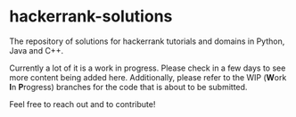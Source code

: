 # hackerrank-solutions
The repository of solutions for hackerrank tutorials and domains in Python, Java and C++. 

Currently a lot of it is a work in progress. Please check in a few days to see more content being added here. Additionally, please refer to the WIP (**W**ork **I**n **P**rogress) branches for the code that is about to be submitted.

Feel free to reach out and to contribute!